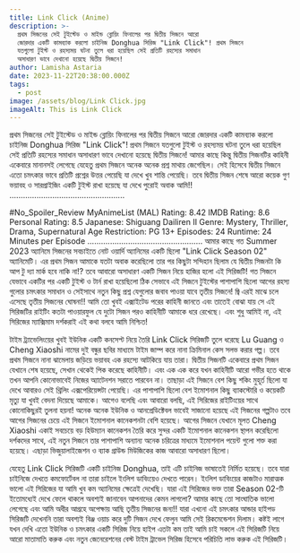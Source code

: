 ```yaml
---
title: Link Click (Anime)
description: >-
  প্রথম সিজনের সেই টুইস্টেড ও মাইন্ড ব্লোয়িং ফিনালের পর দ্বিতীয় সিজনে আরো
  জোরদার একটি কামব্যাক করলো চাইনিজ Donghua সিরিজ "Link Click"! প্রথম সিজনে
  যতগুলো টুইস্ট ও রহস্যময় ঘটনা তুলে ধরা হয়েছিল সেই প্রতিটি রহস্যের সমাধান
  অসাধারণ ভাবে দেখানো হয়েছে দ্বিতীয় সিজনে!
author: Lamisha Astaria
date: 2023-11-22T20:38:00.000Z
tags:
  - post
image: /assets/blog/Link Click.jpg
imageAlt: This is Link Click
---
```

প্রথম সিজনের সেই টুইস্টেড ও মাইন্ড ব্লোয়িং ফিনালের পর দ্বিতীয় সিজনে আরো জোরদার একটি কামব্যাক করলো চাইনিজ Donghua সিরিজ "Link Click"! প্রথম সিজনে যতগুলো টুইস্ট ও রহস্যময় ঘটনা তুলে ধরা হয়েছিল সেই প্রতিটি রহস্যের সমাধান অসাধারণ ভাবে দেখানো হয়েছে দ্বিতীয় সিজনে! আমার কাছে কিন্তু দ্বিতীয় সিজনটির কাহিনী একেবারে মানানসই লেগেছে যেহেতু প্রথম সিজনে অনেক অনেক প্রশ্ন মাথায় জেগেছিল। সেই হিসেবে দ্বিতীয় সিজনে এতো চমৎকার ভাবে প্রতিটি প্রশ্নের উত্তর পেয়েছি যা দেখে খুব শান্তি পেয়েছি। তবে দ্বিতীয় সিজন শেষে আরো কয়েক গুণ ভয়াবহ ও সারপ্রাইজিং একটি টুইস্ট রাখা হয়েছে যা দেখে পুরোই অবাক আমি!! 
...................................................

#No_Spoiler_Review 
MyAnimeList (MAL) Rating: 8.42 
IMDB Rating: 8.6 
Personal Rating: 8.5
Japanese: Shiguang Dailiren II 
Genre: Mystery, Thriller, Drama, Supernatural 
Age Restriction: PG 13+
Episodes: 24 
Runtime: 24 Minutes per Episode 
...................................................
আমার কাছে গত Summer 2023 অ্যানিমে সিজনের সবচাইতে নোট ওয়ার্দি অ্যানিমের একটি ছিলো "Link Click Season 02" অ্যানিমেটি। এর প্রথম সিজন আমাকে যতটা অবাক করেছিলো তার পর কিছুটা সন্দিহান ছিলাম যে দ্বিতীয় সিজনটা কি আপ টু দ্যা মার্ক হবে নাকি না!? তবে আবারো অসাধারণ একটি সিজন নিয়ে হাজির হলো এই সিরিজটি! গত সিজনে যেভাবে একটির পর একটি টুইস্ট ও টার্ন রাখা হয়েছিলো ঠিক সেভাবে এই সিজনে টুইস্টের পাশাপাশি ছিলো আগের রহস্য গুলোর চমৎকার সমাধান ও সেইসাথে নতুন কিছু প্রশ্ন যেগুলোর জবাব পাওয়া যাবে তৃতীয় সিজনে! জ্বি এরই মাঝে চলে এসেছে তৃতীয় সিজনের ঘোষনা!! আমি তো খুবই এক্সাইটেড পরের কাহিনী জানতে এবং তাতেই বোঝা যায় সে এই সিরিজটির রাইটিং কতটা পাওয়ারফুল যে দুটো সিজন পরও কাহিনীটি আমাকে ধরে রেখেছে। এবং শুধু আমিই না, এই সিরিজের ম্যাক্সিমাম দর্শকরাই এই কথা বলবে আমি নিশ্চিত! 

টাইম ট্র্যাভেলিংয়ের খুবই ইউনিক একটি কনসেপ্ট নিয়ে তৈরি Link Click সিরিজটি তুলে ধরেছে Lu Guang ও Cheng Xiaoshi নামের দুই বন্ধুর ছবির মাধ্যমে টাইম জাম্প করে নানা ক্রিমিনাল কেস সলভ করার গল্প। তবে প্রথম সিজনে নানা ঝামেলায় জড়িয়ে ভয়াবহ এক রহস্যে আটকিয়ে যায় তারা। দ্বিতীয় সিজনটি একেবারে প্রথম সিজন যেখানে শেষ হয়েছে, সেখান থেকেই পিক করেছে কাহিনীটি। এবং এক এক করে যখন কাহিনীটি আরো গভীর হতে থাকে তখন আপনি কোনোভাবেই নিজের অ্যাটেনশন সরাতে পারবেন না। তাছাড়া এই সিজনে বেশ কিছু শকিং মুহূর্ত ছিলো যা দেখে আবারও সেই থ্রিলিং এক্সপেরিয়েন্সটা পেয়েছি। এর পাশাপাশি ছিলো বেশ ইমোশনাল কিছু ব্যাকস্টোরি ও কয়েকটি মৃত্যু যা খুবই বেদনা দিয়েছে আমাকে। আগেও বলেছি এবং আবারো বলছি, এই সিরিজের রাইটিংয়ের সাথে কোনোকিছুরই তুলনা হয়না! অনেক অনেক ইউনিক ও আনপ্রেডিক্টেবল ভাবেই সাজানো হয়েছে এই সিজনের গল্পটাও তবে আগের সিজনের চেয়ে এই সিজনে ইমোশনাল কানেকশনটা বেশি হয়েছে। আগের সিজনে যেখানে মূলত Cheng Xiaoshi একাই সবচেয়ে বড় হিউম্যান কানেকশন তৈরি করে সুন্দর একটি ইমোশনাল কানেকশন স্থাপন করেছিলো দর্শকদের সাথে, এই নতুন সিজনে তার পাশাপাশি অন্যান্য অনেক চরিত্রের মাধ্যমে ইমোশনাল পয়েন্ট গুলো শক্ত করা হয়েছে। এছাড়া ভিজুয়ালাইজেশন ও ব্যাক গ্রাউন্ড মিউজিকের কাজ আবারো অসাধারণ ছিলো। 

যেহেতু Link Click সিরিজটি একটি চাইনিজ Donghua, তাই এটি চাইনিজ ভাষাতেই নির্মিত হয়েছে। তবে যারা চাইনিজে দেখতে কমফোর্টেবল না তারা চাইলে ইংলিশ ডাবিংয়েও দেখতে পারেন। ইংলিশ ডাবিংয়ের কাজটাও মারাত্মক ভালো এই সিরিজের যা আমি খুব কম অ্যানিমের ক্ষেত্রেই দেখেছি। যারা এই সিরিজের ভক্ত তারা Season‌ 02-টি ইতোমধ্যেই দেখে ফেলে থাকলে অবশ্যই জানাবেন আপনাদের কেমন লাগলো? আমার কাছে তো সাংঘাতিক ভালো লেগেছে এবং আমি অধীর আগ্রহে অপেক্ষায় আছি তৃতীয় সিজনের জন্য!! যারা এখনো এই চমৎকার আন্ডার হাইপড সিরিজটি দেখেননি তারা অবশ্যই বিঞ্জ ওয়াচ করে দুটি সিজন দেখে ফেলুন আমি সেই রিকমেন্ডেশন দিলাম। কষ্টই লাগে যখন দেখি এতো ইউনিক ও চমৎকার একটি সিরিজ নিয়ে হাইপ এতটা কম তাই আমি চাই সকলে এই সিরিজটি নিয়ে আরো মাতামাতি করুক এবং নতুন জেনেরেশনের বেস্ট টাইম ট্রাভেল সিরিজ হিসেবে পরিচিতি লাভ করুক এই সিরিজটি।
